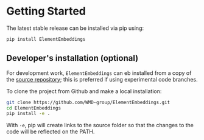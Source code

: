 # Getting Started

The latest stable release can be installed via pip using:

```bash
pip install ElementEmbeddings
```

## Developer's installation (optional)

For development work, `ElementEmbeddings` can eb installed from a copy of the [source repository](https://github.com/WMD-group/ElementEmbeddings.git); this is preferred if using experimental code branches.

To clone the project from Github and make a local installation:

```bash
git clone https://github.com/WMD-group/ElementEmbeddings.git
cd ElementEmbeddings
pip install -e .
``` 

With `-e`, pip will create links to the source folder so that the changes to the code will be reflected on the PATH.
